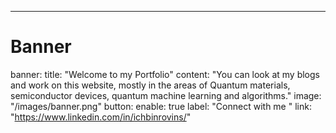 ---
# Banner
banner:
  title: "Welcome to my Portfolio"
  content: "You can look at my blogs and work on this website, mostly in the areas of Quantum materials, semiconductor devices, quantum machine learning and algorithms."
  image: "/images/banner.png"
  button:
    enable: true
    label: "Connect with me "
    link: "https://www.linkedin.com/in/ichbinrovins/"

